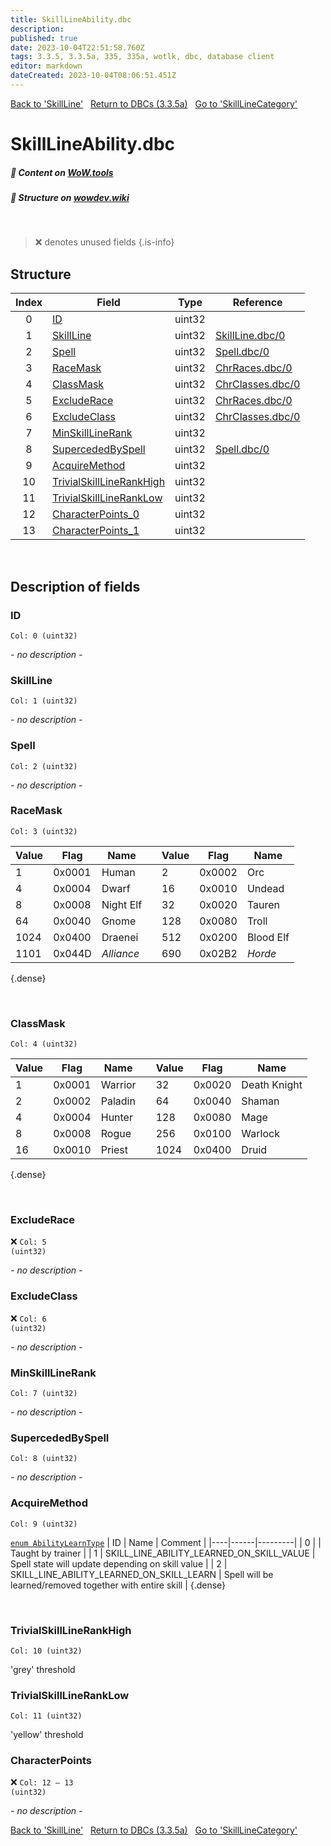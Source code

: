 ```yaml
---
title: SkillLineAbility.dbc
description: 
published: true
date: 2023-10-04T22:51:58.760Z
tags: 3.3.5, 3.3.5a, 335, 335a, wotlk, dbc, database client
editor: markdown
dateCreated: 2023-10-04T08:06:51.451Z
---
```


<a href="https://trinitycore.info/files/DBC/335/skillline" class="mt-5 v-btn v-btn--depressed v-btn--flat v-btn--outlined theme--light v-size--default darkblue--text text--lighten-3"><span class="v-btn__content"><i aria-hidden="true" class="v-icon notranslate v-icon--left mdi mdi-arrow-left theme--light"></i><span>Back to 'SkillLine'</span></span></a>&nbsp;&nbsp;&nbsp;<a href="https://trinitycore.info/files/DBC/335/DBC" class="mt-5 v-btn v-btn--depressed v-btn--flat v-btn--outlined theme--light v-size--default darkblue--text text--lighten-3"><span class="v-btn__content"><i aria-hidden="true" class="v-icon notranslate v-icon--left mdi mdi-home-outline theme--light"></i><span>Return to DBCs (3.3.5a)</span></span></a>&nbsp;&nbsp;&nbsp;<a href="https://trinitycore.info/files/DBC/335/skilllinecategory" class="mt-5 v-btn v-btn--depressed v-btn--flat v-btn--outlined theme--light v-size--default darkblue--text text--lighten-3"><span class="v-btn__content"><span>Go to 'SkillLineCategory'</span><i aria-hidden="true" class="v-icon notranslate v-icon--right mdi mdi-arrow-right theme--light"></i></span></a>

# SkillLineAbility.dbc
##### :open_book: Content on [WoW.tools](https://wow.tools/dbc/?dbc=skilllineability&build=3.3.5.12340)
##### :pencil: Structure on [wowdev.wiki](https://wowdev.wiki/DB/SkillLineAbility)
&nbsp;

> :x: denotes unused fields
{.is-info}


## Structure

| Index | Field | Type | Reference |
| :---: | --- | :---: | --- |
| 0 | [ID](#id) | uint32 |  |
| 1 | [SkillLine](#skillline) | uint32 | [SkillLine.dbc/0](/files/DBC/335/skillline#id) |
| 2 | [Spell](#spell) | uint32 | [Spell.dbc/0](/files/DBC/335/spell#id) |
| 3 | [RaceMask](#racemask) | uint32 | [ChrRaces.dbc/0](/files/DBC/335/chrraces#id) |
| 4 | [ClassMask](#classmask) | uint32 | [ChrClasses.dbc/0](/files/DBC/335/chrclasses#id) |
| 5 | [ExcludeRace](#excluderace) | uint32 | [ChrRaces.dbc/0](/files/DBC/335/chrraces#id) |
| 6 | [ExcludeClass](#excludeclass) | uint32 | [ChrClasses.dbc/0](/files/DBC/335/chrclasses#id) |
| 7 | [MinSkillLineRank](#minskilllinerank) | uint32 |  |
| 8 | [SupercededBySpell](#supercededbyspell) | uint32 | [Spell.dbc/0](/files/DBC/335/spell#id) |
| 9 | [AcquireMethod](#acquiremethod) | uint32 |  |
| 10 | [TrivialSkillLineRankHigh](#trivialskilllinerankhigh) | uint32 |  |
| 11 | [TrivialSkillLineRankLow](#trivialskilllineranklow) | uint32 |  |
| 12 | [CharacterPoints_0](#characterpoints) | uint32 |  |
| 13 | [CharacterPoints_1](#characterpoints) | uint32 |  |
&nbsp;
## Description of fields

### ID
<code>Col: 0 (uint32)</code>

*- no description -*
&nbsp;

### SkillLine
<code>Col: 1 (uint32)</code>

*- no description -*
&nbsp;

### Spell
<code>Col: 2 (uint32)</code>

*- no description -*
&nbsp;

### RaceMask
<code>Col: 3 (uint32)</code>

| Value | Flag   | Name      |  | Value | Flag   | Name      |
|-------|--------|-----------|--|-------|--------|-----------|
|     1 | 0x0001 | Human     |  |     2 | 0x0002 | Orc       |
|     4 | 0x0004 | Dwarf     |  |    16 | 0x0010 | Undead    |
|     8 | 0x0008 | Night Elf |  |    32 | 0x0020 | Tauren    |
|    64 | 0x0040 | Gnome     |  |   128 | 0x0080 | Troll     |
|  1024 | 0x0400 | Draenei   |  |   512 | 0x0200 | Blood Elf |
|  1101 | 0x044D | *_Alliance_* |  |   690 | 0x02B2 | *_Horde_* |
{.dense}

&nbsp;

### ClassMask
<code>Col: 4 (uint32)</code>

| Value | Flag   | Name      |  | Value | Flag   | Name         |
|-------|--------|-----------|--|-------|--------|--------------|
|     1 | 0x0001 | Warrior   |  |    32 | 0x0020 | Death Knight |
|     2 | 0x0002 | Paladin   |  |    64 | 0x0040 | Shaman       |
|     4 | 0x0004 | Hunter    |  |   128 | 0x0080 | Mage         |
|     8 | 0x0008 | Rogue     |  |   256 | 0x0100 | Warlock      |
|    16 | 0x0010 | Priest    |  |  1024 | 0x0400 | Druid        |
{.dense}

&nbsp;

### ExcludeRace
:x: <code>Col: 5 (uint32)</code>

*- no description -*
&nbsp;

### ExcludeClass
:x: <code>Col: 6 (uint32)</code>

*- no description -*
&nbsp;

### MinSkillLineRank
<code>Col: 7 (uint32)</code>

*- no description -*
&nbsp;

### SupercededBySpell
<code>Col: 8 (uint32)</code>

*- no description -*
&nbsp;

### AcquireMethod
<code>Col: 9 (uint32)</code>

[`enum AbilityLearnType`](https://github.com/TrinityCore/TrinityCore/blob/3.3.5/src/server/shared/DataStores/DBCEnums.h#L347-L351)
| ID | Name | Comment |
|----|------|---------|
| 0 |  | Taught by trainer |
| 1 | SKILL_LINE_ABILITY_LEARNED_ON_SKILL_VALUE | Spell state will update depending on skill value |
| 2 | SKILL_LINE_ABILITY_LEARNED_ON_SKILL_LEARN | Spell will be learned/removed together with entire skill |
{.dense}

&nbsp;

### TrivialSkillLineRankHigh
<code>Col: 10 (uint32)</code>

'grey' threshold
&nbsp;

### TrivialSkillLineRankLow
<code>Col: 11 (uint32)</code>

'yellow' threshold
&nbsp;

### CharacterPoints
:x: <code>Col: 12 &ndash; 13 (uint32)</code>

*- no description -*
&nbsp;

<a href="https://trinitycore.info/files/DBC/335/skillline" class="mt-5 v-btn v-btn--depressed v-btn--flat v-btn--outlined theme--light v-size--default darkblue--text text--lighten-3"><span class="v-btn__content"><i aria-hidden="true" class="v-icon notranslate v-icon--left mdi mdi-arrow-left theme--light"></i><span>Back to 'SkillLine'</span></span></a>&nbsp;&nbsp;&nbsp;<a href="https://trinitycore.info/files/DBC/335/DBC" class="mt-5 v-btn v-btn--depressed v-btn--flat v-btn--outlined theme--light v-size--default darkblue--text text--lighten-3"><span class="v-btn__content"><i aria-hidden="true" class="v-icon notranslate v-icon--left mdi mdi-home-outline theme--light"></i><span>Return to DBCs (3.3.5a)</span></span></a>&nbsp;&nbsp;&nbsp;<a href="https://trinitycore.info/files/DBC/335/skilllinecategory" class="mt-5 v-btn v-btn--depressed v-btn--flat v-btn--outlined theme--light v-size--default darkblue--text text--lighten-3"><span class="v-btn__content"><span>Go to 'SkillLineCategory'</span><i aria-hidden="true" class="v-icon notranslate v-icon--right mdi mdi-arrow-right theme--light"></i></span></a>
